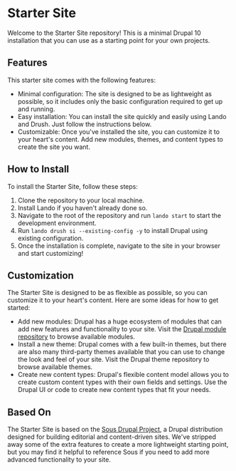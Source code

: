 # Starter Site

Welcome to the Starter Site repository! This is a minimal Drupal 10 installation that you can use as a starting point for your own projects.

## Features

This starter site comes with the following features:

- Minimal configuration: The site is designed to be as lightweight as possible, so it includes only the basic configuration required to get up and running.
- Easy installation: You can install the site quickly and easily using Lando and Drush. Just follow the instructions below.
- Customizable: Once you've installed the site, you can customize it to your heart's content. Add new modules, themes, and content types to create the site you want.

## How to Install

To install the Starter Site, follow these steps:

1. Clone the repository to your local machine.
2. Install Lando if you haven't already done so.
3. Navigate to the root of the repository and run ``lando start`` to start the development environment.
4. Run `lando drush si --existing-config -y` to install Drupal using existing configuration.
5. Once the installation is complete, navigate to the site in your browser and start customizing!

## Customization

The Starter Site is designed to be as flexible as possible, so you can customize it to your heart's content. Here are some ideas for how to get started:

- Add new modules: Drupal has a huge ecosystem of modules that can add new features and functionality to your site. Visit the [Drupal module repository](https://www.drupal.org/project/project_module) to browse available modules.
- Install a new theme: Drupal comes with a few built-in themes, but there are also many third-party themes available that you can use to change the look and feel of your site. Visit the Drupal theme repository to browse available themes.
- Create new content types: Drupal's flexible content model allows you to create custom content types with their own fields and settings. Use the Drupal UI or code to create new content types that fit your needs.

## Based On

The Starter Site is based on the [Sous Drupal Project](https://github.com/fourkitchens/sous-drupal-project), a Drupal distribution designed for building editorial and content-driven sites. We've stripped away some of the extra features to create a more lightweight starting point, but you may find it helpful to reference Sous if you need to add more advanced functionality to your site.
